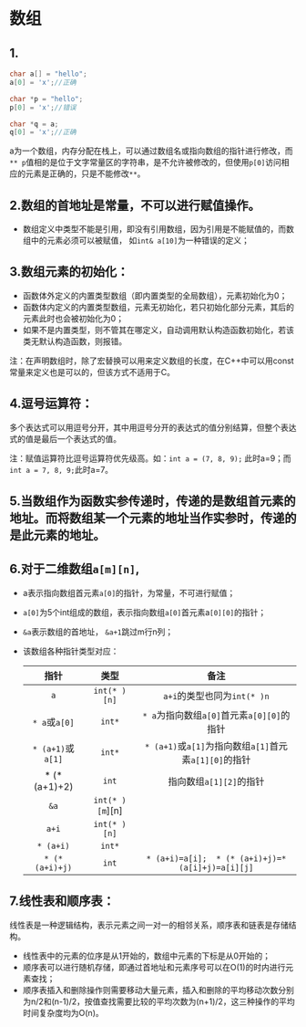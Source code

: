 # 数组

## 1.

```c++
char a[] = "hello";
a[0] = 'x';//正确

char *p = "hello";
p[0] = 'x';//错误

char *q = a;
q[0] = 'x';//正确
```

a为一个数组，内存分配在栈上，可以通过数组名或指向数组的指针进行修改，而`** p`值相的是位于文字常量区的字符串，是不允许被修改的，但使用`p[0]`访问相应的元素是正确的，只是不能修改`**`。

## 2.数组的首地址是常量，不可以进行赋值操作。

- 数组定义中类型不能是引用，即没有引用数组，因为引用是不能赋值的，而数组中的元素必须可以被赋值， 如`int& a[10]`为一种错误的定义；

## 3.数组元素的初始化：
- 函数体外定义的内置类型数组（即内置类型的全局数组），元素初始化为0；
- 函数体内定义的内置类型数组，元素无初始化，若只初始化部分元素，其后的元素此时也会被初始化为0；
- 如果不是内置类型，则不管其在哪定义，自动调用默认构造函数初始化，若该类无默认构造函数，则报错。

注：在声明数组时，除了宏替换可以用来定义数组的长度，在C++中可以用const常量来定义也是可以的，但该方式不适用于C。

## 4.逗号运算符：
多个表达式可以用逗号分开，其中用逗号分开的表达式的值分别结算，但整个表达式的值是最后一个表达式的值。

注：赋值运算符比逗号运算符优先级高。如：`int a = (7, 8, 9);` 此时a=9；而`int a = 7, 8, 9;`此时a=7。

## 5.当数组作为函数实参传递时，传递的是数组首元素的地址。而将数组某一个元素的地址当作实参时，传递的是此元素的地址。

## 6.对于二维数组`a[m][n]`, 
- a表示指向数组首元素`a[0]`的指针，为常量，不可进行赋值；

- `a[0]`为5个int组成的数组，表示指向数组`a[0]`首元素a`[0][0]`的指针；

- `&a`表示数组的首地址， `&a+1`跳过m行n列；

- 该数组各种指针类型对应：

  |       指针        |      类型       |                          备注                          |
  | :---------------: | :-------------: | :----------------------------------------------------: |
  |        `a`        |  `int(* )[n]`   |              `a+i`的类型也同为`int(* )n`               |
  |   `* a`或`a[0]`   |     `int*`      |       `* a`为指向数组`a[0]`首元素`a[0][0]`的指针       |
  | `* (a+1)`或`a[1]` |     `int*`      | `* (a+1)`或`a[1]`为指向数组`a[1]`首元素`a[1][0]`的指针 |
  |   * (* (a+1)+2)   |      `int`      |                指向数组`a[1][2]`的指针                 |
  |       `&a`        | `int(* )[m`][n] |                                                        |
  |       `a+i`       |  `int(* )[n]`   |                                                        |
  |     `* (a+i)`     |     `int*`      |                                                        |
  |  `* (* (a+i)+j)`  |      `int`      |   `* (a+i)=a[i];  * (* (a+i)+j)=* (a[i]+j)=a[i][j]`    |

  


## 7.线性表和顺序表：
线性表是一种逻辑结构，表示元素之间一对一的相邻关系，顺序表和链表是存储结构。
- 线性表中的元素的位序是从1开始的，数组中元素的下标是从0开始的；
- 顺序表可以进行随机存储，即通过首地址和元素序号可以在O(1)的时内进行元素查找；
- 顺序表插入和删除操作则需要移动大量元素，插入和删除的平均移动次数分别为n/2和(n-1)/2，按值查找需要比较的平均次数为(n+1)/2，这三种操作的平均时间复杂度均为O(n)。